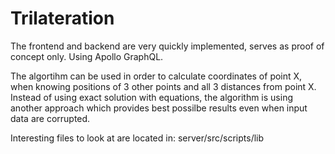 # Trilateration

The frontend and backend are very quickly implemented, serves as proof of concept only. Using Apollo GraphQL.

The algortihm can be used in order to calculate coordinates of point X, when knowing positions of 3 other points and all 3 distances from point X.
Instead of using exact solution with equations, the algorithm is using another approach which provides best possilbe results even when input data are corrupted.

Interesting files to look at are located in: server/src/scripts/lib
